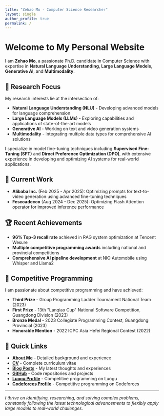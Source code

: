 ```yaml
---
title: "Zehao Mo - Computer Science Researcher"
layout: single
author_profile: true
permalink: /
---
```


# Welcome to My Personal Website

I am **Zehao Mo**, a passionate Ph.D. candidate in Computer Science with expertise in **Natural Language Understanding**, **Large Language Models**, **Generative AI**, and **Multimodality**.

## 🔬 Research Focus

My research interests lie at the intersection of:
- **Natural Language Understanding (NLU)** - Developing advanced models for language comprehension
- **Large Language Models (LLMs)** - Exploring capabilities and applications of state-of-the-art models
- **Generative AI** - Working on text and video generation systems
- **Multimodality** - Integrating multiple data types for comprehensive AI solutions

I specialize in model fine-tuning techniques including **Supervised Fine-Tuning (SFT)** and **Direct Preference Optimization (DPO)**, with extensive experience in developing and optimizing AI systems for real-world applications.

## 💼 Current Work

- **Alibaba Inc.** (Feb 2025 - Apr 2025): Optimizing prompts for text-to-video generation using advanced fine-tuning techniques
- **Fescoadecco** (Aug 2024 - Dec 2025): Optimizing Flash Attention operator for improved inference performance

## 🏆 Recent Achievements

- **96% Top-3 recall rate** achieved in RAG system optimization at Tencent Wesure
- **Multiple competitive programming awards** including national and provincial competitions
- **Comprehensive AI pipeline development** at NIO Automobile using Whisper and Llama2

## 🏅 Competitive Programming

I am passionate about competitive programming and have achieved:
- **Third Prize** - Group Programming Ladder Tournament National Team (2023)
- **First Prize** - 13th "Lanqiao Cup" National Software Competition, Guangdong Division (2023)
- **Bronze Medal** - 2023 Collegiate Programming Contest, Guangdong Provincial (2023)
- **Honorable Mention** - 2022 ICPC Asia Hefei Regional Contest (2022)

## 🔗 Quick Links

- **[About Me](/about/)** - Detailed background and experience
- **[CV](/cv/)** - Complete curriculum vitae
- **[Blog Posts](/year-archive/)** - My latest thoughts and experiences
- **[GitHub](https://github.com/zmzhace)** - Code repositories and projects
- **[Luogu Profile](https://www.luogu.com.cn/user/725543)** - Competitive programming on Luogu
- **[Codeforces Profile](https://codeforces.com/profile/Ace2024)** - Competitive programming on Codeforces

---

*I thrive on identifying, researching, and solving complex problems, constantly following the latest technological advancements to flexibly apply large models to real-world challenges.* 